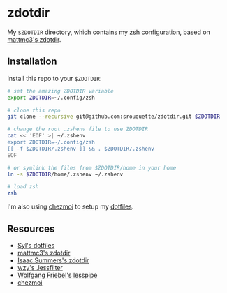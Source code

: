 # zdotdir

My `$ZDOTDIR` directory, which contains my zsh configuration, based on [mattmc3's zdotdir][mattmc3's zdotdir].

## Installation

Install this repo to your `$ZDOTDIR`:

```zsh
# set the amazing ZDOTDIR variable
export ZDOTDIR=~/.config/zsh

# clone this repo
git clone --recursive git@github.com:srouquette/zdotdir.git $ZDOTDIR

# change the root .zshenv file to use ZDOTDIR
cat << 'EOF' >| ~/.zshenv
export ZDOTDIR=~/.config/zsh
[[ -f $ZDOTDIR/.zshenv ]] && . $ZDOTDIR/.zshenv
EOF

# or symlink the files from $ZDOTDIR/home in your home
ln -s $ZDOTDIR/home/.zshenv ~/.zshenv

# load zsh
zsh
```

I'm also using [chezmoi][chezmoi] to setup my [dotfiles][Syl's dotfiles].

## Resources

- [Syl's dotfiles][Syl's dotfiles]
- [mattmc3's zdotdir][mattmc3's zdotdir]
- [Isaac Summers's zdotdir][Isaac Summers's zdotdir]
- [wzy's .lessfilter][wzy's .lessfilter]
- [Wolfgang Friebel's lesspipe][Wolfgang Friebel's lesspipe]
- [chezmoi][chezmoi]

[Syl's dotfiles]:               https://github.com/srouquette/dotfiles
[mattmc3's zdotdir]:            https://github.com/mattmc3/zdotdir
[Isaac Summers's zdotdir]:      https://github.com/isaacsummers/zdotdir/tree/develop
[wzy's .lessfilter]:            https://raw.githubusercontent.com/Freed-Wu/Freed-Wu/main/.lessfilter
[Wolfgang Friebel's lesspipe]:  https://github.com/wofr06/lesspipe
[chezmoi]:                      https://www.chezmoi.io/
